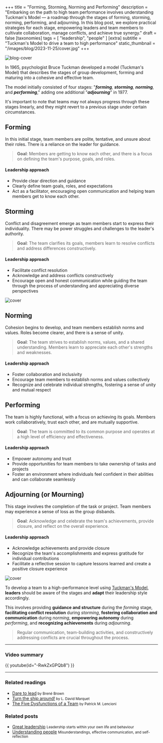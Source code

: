 +++
title = "Forming, Storming, Norming and Performing"
description = "Embarking on the path to high team performance involves understanding Tuckman's Model — a roadmap through the stages of forming, storming, norming, performing, and adjourning. In this blog post, we explore practical strategies for each stage, empowering leaders and team members to cultivate collaboration, manage conflicts, and achieve true synergy."
draft = false
[taxonomies]
tags = [ "leadership", "people" ]
[extra]
subtitle = "Tuckman's Model to drive a team to high performance"
static_thumbnail = "/images/blog/2023-11-25/cover.jpg"
+++

![blog-cover](/images/blog/2023-11-25/cover.jpg)

In 1965, psychologist Bruce Tuckman developed a model (Tuckman's Model) that describes the stages of group development, forming and maturing into a cohesive and effective team. 

<!-- more -->

The model initially consisted of four stages: "_**forming**, **storming**, **norming**,_ and _**performing**_," adding one additional "_**adjourning**_" in 1977.

It's important to note that teams may not always progress through these stages linearly, and they might revert to a previous stage under certain circumstances.

## Forming

In this initial stage, team members are polite, tentative, and unsure about their roles. There is a reliance on the leader for guidance.

> **Goal**: Members are getting to know each other, and there is a focus on defining the team's purpose, goals, and roles.

#### Leadership approach

- Provide clear direction and guidance
- Clearly define team goals, roles, and expectations
- Act as a facilitator, encouraging open communication and helping team members get to know each other.

## Storming

Conflict and disagreement emerge as team members start to express their individuality. There may be power struggles and challenges to the leader's authority.

> **Goal**: The team clarifies its goals, members learn to resolve conflicts and address differences constructively.

#### Leadership approach

- Facilitate conflict resolution
- Acknowledge and address conflicts constructively
- Encourage open and honest communication while guiding the team through the process of understanding and appreciating diverse perspectives

![cover](/images/blog/2023-11-25/middle.jpg)

## Norming

Cohesion begins to develop, and team members establish norms and values. Roles become clearer, and there is a sense of unity.

> **Goal**: The team strives to establish norms, values, and a shared understanding. Members learn to appreciate each other's strengths and weaknesses.

#### Leadership approach

- Foster collaboration and inclusivity
- Encourage team members to establish norms and values collectively
- Recognize and celebrate individual strengths, fostering a sense of unity and mutual respect

## Performing

The team is highly functional, with a focus on achieving its goals. Members work collaboratively, trust each other, and are mutually supportive.

> **Goal**: The team is committed to its common purpose and operates at a high level of efficiency and effectiveness.

#### Leadership approach

- Empower autonomy and trust
- Provide opportunities for team members to take ownership of tasks and projects
- Foster an environment where individuals feel confident in their abilities and can collaborate seamlessly

## Adjourning (or Mourning)

This stage involves the completion of the task or project. Team members may experience a sense of loss as the group disbands.

> **Goal**: Acknowledge and celebrate the team's achievements, provide closure, and reflect on the overall experience.

#### Leadership approach

- Acknowledge achievements and provide closure
- Recognize the team's accomplishments and express gratitude for individual contributions
- Facilitate a reflective session to capture lessons learned and create a positive closure experience


![cover](/images/blog/2023-11-25/footer.jpg)

To develop a team to a high-performance level using [Tuckman's Model](https://en.wikipedia.org/wiki/Tuckman's_stages_of_group_development), **leaders** should be aware of the stages and **adapt** their leadership style accordingly.

This involves providing **guidance and structure** during the _forming_ stage, **facilitating conflict resolution** during _storming_, **fostering collaboration and communication** during _norming_, **empowering autonomy** during _performing_, and **recognizing achievements** during _adjourning_. 

> Regular communication, team-building activities, and constructively addressing conflicts are crucial throughout the process.

---

### Video summary

{{ youtube(id="-RwkZxGPQb8") }}

---

### Related readings

- [Dare to lead](/readings/dare-to-lead/)<small> by Brené Brown</small>
- [Turn the ship around!](/readings/turn-the-ship-around/)<small> by L. David Marquet</small>
- [The Five Dysfunctions of a Team](/readings/the-five-dysfunctions-of-a-team/) <small>by Patrick M. Lencioni</small>

### Related posts

- [Great leadership](/blog/great-leadership) <small>Leadership starts within your own life and behaviour</small>
- [Understanding people](/blog/understanding-people) <small>Misunderstandings, effective communication, and self-reflection</small>
